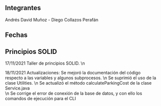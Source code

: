 
## Integrantes 
Andrés David Muñoz - Diego Collazos Perafán 

Fechas
---
Principios SOLID 
---
17/11/2021 Taller de principios SOLID. \n

18/11/2021 Actualizaciones: Se mejoró la documentación del código respecto a las variables y algunos subprocesos.
\n Se suprimió el uso de la clase Utilities. 
\n Se actualizó el método calculateParkingCost de la clase Service.java 	 
\n Se corrige el error de conexión de la base de datos, y con ello los comandos de ejecución para el CLI 

